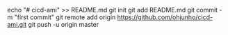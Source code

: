 echo "# cicd-ami" >> README.md
git init
git add README.md
git commit -m "first commit"
git remote add origin https://github.com/ohjunho/cicd-ami.git
git push -u origin master
